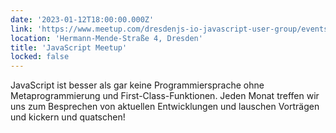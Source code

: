 ```yaml
---
date: '2023-01-12T18:00:00.000Z'
link: 'https://www.meetup.com/dresdenjs-io-javascript-user-group/events/290479958'
location: 'Hermann-Mende-Straße 4, Dresden'
title: 'JavaScript Meetup'
locked: false
---
```

JavaScript ist besser als gar keine Programmiersprache ohne Metaprogrammierung und First-Class-Funktionen. Jeden Monat treffen wir uns zum Besprechen von aktuellen Entwicklungen und lauschen Vorträgen und kickern und quatschen!
